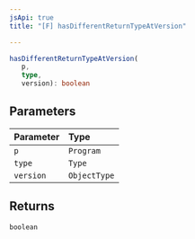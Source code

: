 ```yaml
---
jsApi: true
title: "[F] hasDifferentReturnTypeAtVersion"

---
```

```ts
hasDifferentReturnTypeAtVersion(
   p, 
   type, 
   version): boolean
```

## Parameters

| Parameter | Type |
| :------ | :------ |
| `p` | `Program` |
| `type` | `Type` |
| `version` | `ObjectType` |

## Returns

`boolean`
